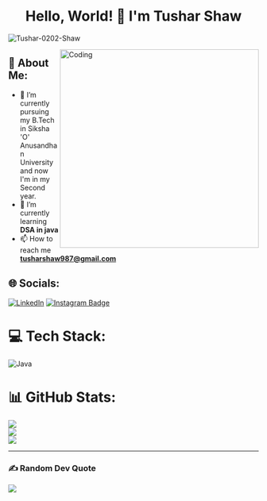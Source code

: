 <h1 align="center">Hello, World! 👋 I'm Tushar Shaw</h1>
<p align="left"> <img src="https://komarev.com/ghpvc/?username=Tushar-0202-Shaw&label=Profile%20views&color=0e75b6&style=flat" alt="Tushar-0202-Shaw" /> </p>
<img align="right" alt="Coding" width="400" src="https://media.tenor.com/rePDfDWO3XoAAAAd/hacking.gif">

## 💫 About Me:
- 🔭 I’m currently pursuing my B.Tech in Siksha 'O' Anusandhan University and now I'm in my Second year.
- 🌱 I’m currently learning **DSA in java**
- 📫 How to reach me **tusharshaw987@gmail.com**

## 🌐 Socials:
[![LinkedIn](https://img.shields.io/badge/LinkedIn-%230077B5.svg?logo=linkedin&logoColor=white)](https://www.linkedin.com/in/tushar-shaw-5a3a33283/) [![Instagram Badge](https://img.shields.io/badge/Instagram-%23E4405F.svg?logo=Instagram&logoColor=white)
](https://www.instagram.com/__tushar_0202_shaw__/)

# 💻 Tech Stack:
![Java](https://img.shields.io/badge/java-%23ED8B00.svg?style=for-the-badge&logo=java&logoColor=white)

# 📊 GitHub Stats:
![](https://github-readme-stats.vercel.app/api?username=Tushar-0202-Shaw&theme=monokai&hide_border=false&include_all_commits=true&count_private=true)<br/>
![](https://github-readme-streak-stats.herokuapp.com/?user=Tushar-0202-Shaw&theme=monokai&hide_border=false)<br/>
![](https://github-readme-stats.vercel.app/api/top-langs/?username=Tushar-0202-Shaw&theme=monokai&hide_border=false&include_all_commits=true&count_private=true&layout=compact)

---
### ✍️ Random Dev Quote
![](https://quotes-github-readme.vercel.app/api?type=horizontal&theme=radical)

<!---
Tushar-0202-Shaw/Tushar-0202-Shaw is a ✨ special ✨ repository because its `README.md` (this file) appears on your GitHub profile.
You can click the Preview link to take a look at your changes.
--->
